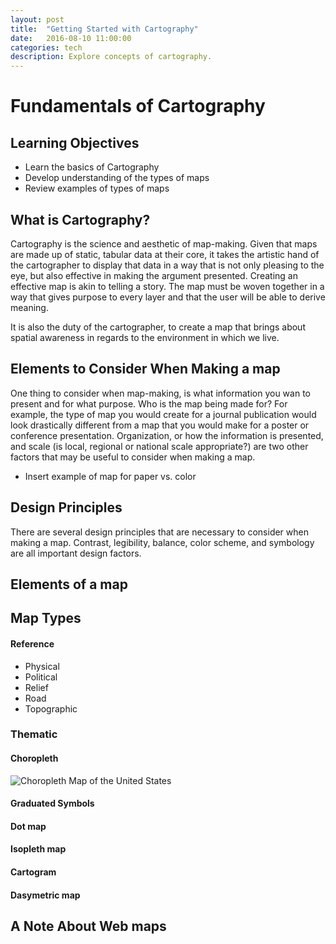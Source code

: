 ```yaml
---
layout: post
title:  "Getting Started with Cartography"
date:   2016-08-10 11:00:00
categories: tech
description: Explore concepts of cartography.
---
```


# Fundamentals of Cartography

## Learning Objectives
* Learn the basics of Cartography
* Develop understanding of the types of maps
* Review examples of types of maps

## What is Cartography?
Cartography is the science and aesthetic of map-making.  Given that maps are made up of static, tabular data at their core, it takes the artistic hand of the cartographer to display that data in a way that is not only pleasing to the eye, but also effective in making the argument presented.  Creating an effective map is akin to telling a story.  The map must be woven together in a way that gives purpose to every layer and that the user will be able to derive meaning.    

It is also the duty of the cartographer, to create a map that brings about spatial awareness in regards to the environment in which we live.  

## Elements to Consider When Making a map

One thing to consider when map-making, is what information you wan to present and for what purpose.  Who is the map being made for? For example, the type of map you would create for a journal publication would look drastically different from a map that you would make for a poster or conference presentation.  Organization, or how the information is presented, and scale (is local, regional or national scale appropriate?) are two other factors that may be useful to consider when making a map.

* Insert example of map for paper vs. color

## Design Principles

There are several design principles that are necessary to consider when making a map.  Contrast, legibility, balance, color scheme, and symbology are all important design factors.  

## Elements of a map

## Map Types

#### Reference

* Physical
* Political
* Relief
* Road
* Topographic

### Thematic

#### Choropleth
  ![Choropleth Map of the United States](http://i.imgur.com/8iLtTL5.png)
#### Graduated Symbols
#### Dot map
#### Isopleth map
#### Cartogram
#### Dasymetric map

## A Note About Web maps
